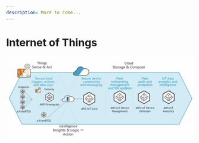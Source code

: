 ```yaml
---
description: More to come...
---
```


# Internet of Things

![IoT Architecture and Services \(aws.training\)](../.gitbook/assets/screen-shot-2019-11-05-at-9.01.36-am.png)






